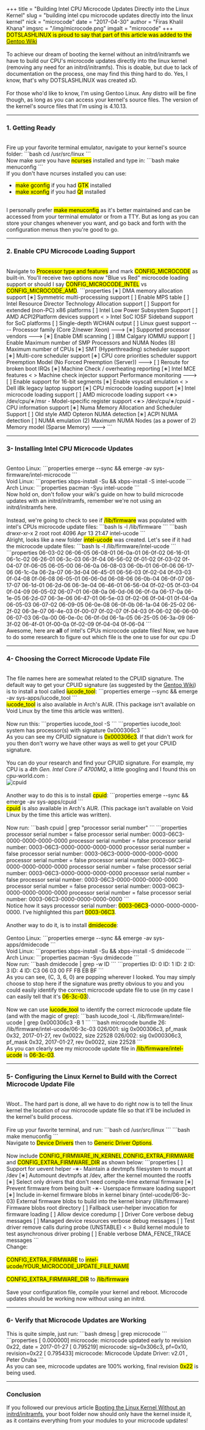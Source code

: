 +++
title = "Building Intel CPU Microcode Updates Directly into the Linux Kernel"
slug = "building intel cpu microcode updates directly into the linux kernel"
nick = "microcode"
date = "2017-04-30"
author = "Firas Khalil Khana"
imgsrc = "/img/microcode.png"
imgalt = "microcode"
+++
<mark>DOTSLASHLINUX is proud to say that part of this article was added to the <a href="https://wiki.gentoo.org/wiki/Intel_microcode#Kernel_3" target="_blank">Gentoo Wiki</a></mark>
<br/>
<br/>
To achieve our dream of booting the kernel without an initrd/initramfs we have to build our CPU's microcode updates directly into the linux kernel (removing any need for an initrd/initramfs). This is doable, but due to lack of documentation on the process, one may find this thing hard to do. Yes, I know, that's why DOTSLASHLINUX was created xD.
<br/>
<br/>
For those who'd like to know, I'm using Gentoo Linux. Any distro will be fine though, as long as you can access your kernel's source files. The version of the kernel's source files that I'm using is 4.10.13.
<hr/>

<h3>1. Getting Ready</h3>
<br/>
Fire up your favorite terminal emulator, navigate to your kernel's source folder:
```bash
cd /usr/src/linux
```
<br/>
Now make sure you have <mark>ncurses</mark> installed and type in:
```bash
make menuconfig
```
<br/>
If you don't have ncurses installed you can use:
<br/>
<ul>
<li><mark>make gconfig</mark> if you had <mark>GTK</mark> installed</li>
<li><mark>make xconfig</mark> if you had <mark>Qt</mark> installed</li>
</ul>
<br/>
I personally prefer <mark>make menuconfig</mark> as it's better maintained and can be accessed from your terminal emulator or from a TTY. But as long as you can store your changes whenever you want, and go back and forth with the configuration menus then you're good to go.
<br/>
<hr/>
<h3>2. Enable CPU Microcode Loading Support</h3>
<br/>
Navigate to <mark>Processor type and features</mark> and mark <mark>CONFIG_MICROCODE</mark> as built-in. You'll receive two options now "Blue vs Red" microcode loading support or should I say <mark>CONFIG_MICROCODE_INTEL</mark> vs <mark>CONFIG_MICROCODE_AMD</mark>.
```properties
  [∗] DMA memory allocation support
  [∗] Symmetric multi-processing support
  [ ] Enable MPS table
  [ ] Intel Resource Director Technology Allocation support
  [ ] Support for extended (non-PC) x86 platforms
  [ ] Intel Low Power Subsystem Support
  [ ] AMD ACPI2Platform devices support
  < > Intel SoC IOSF Sideband support for SoC platforms
  [ ] Single-depth WCHAN output
  [ ] Linux guest support  ----
  Processor family (Core 2/newer Xeon)  --->
  [∗] Supported processor vendors  --->
  [∗] Enable DMI scanning
  [ ] IBM Calgary IOMMU support
  [ ] Enable Maximum number of SMP Processors and NUMA Nodes
  (8) Maximum number of CPUs
  [∗] SMT (Hyperthreading) scheduler support
  [∗] Multi-core scheduler support
  [∗]   CPU core priorities scheduler support
  Preemption Model (No Forced Preemption (Server))  --->
  [ ] Reroute for broken boot IRQs
  [∗] Machine Check / overheating reporting
  [∗]   Intel MCE features
  < > Machine check injector support
  Performance monitoring  --->
  [ ] Enable support for 16-bit segments
  [∗] Enable vsyscall emulation
  < > Dell i8k legacy laptop support
  [∗] CPU microcode loading support
  [∗]   Intel microcode loading support
  [ ]   AMD microcode loading support
  <∗> /dev/cpu/∗/msr - Model-specific register support
  <∗> /dev/cpu/∗/cpuid - CPU information support
  [∗] Numa Memory Allocation and Scheduler Support
  [ ]   Old style AMD Opteron NUMA detection
  [∗]   ACPI NUMA detection
  [ ]   NUMA emulation
  (2) Maximum NUMA Nodes (as a power of 2)
  Memory model (Sparse Memory)  --->
```
<br/>
<hr/>
<h3>3- Installing Intel CPU Microcode Updates</h3>
<br/>
Gentoo Linux:
```properties
emerge --sync && emerge -av sys-firmware/intel-microcode
```
<br/>
Void Linux:
```properties
xbps-install -Su && xbps-install -S intel-ucode
```
<br/>
Arch Linux:
```properties
pacman -Syu intel-ucode
```
<br/>
Now hold on, don't follow your wiki's guide on how to build microcode updates with an initrd/initramfs, remember we're not using an initrd/initramfs here.
<br/>
<br/>
Instead, we're going to check to see if <mark>/lib/firmware</mark> was populated with intel's CPUs microcode update files:
```bash
ls -l /lib/firmware
```
```bash
drwxr-xr-x 2 root root 4096 Apr 13 21:47 intel-ucode
```
<br/>
Alright, looks like a new folder <mark>intel-ucode</mark> was created. Let's see if it had the microcode update files:
```bash
ls -l /lib/firmware/intel-ucode
```
```properties
06-03-02  06-06-05  06-08-01  06-0a-01	06-0f-02  06-16-01  06-1c-02  06-26-01	06-3c-03  06-3f-04  06-56-02  0f-01-02	0f-03-02  0f-04-07  0f-06-05
06-05-00  06-06-0a  06-08-03  06-0b-01	06-0f-06  06-17-06  06-1c-0a  06-2a-07	06-3d-04  06-45-01  06-56-03  0f-02-04	0f-03-03  0f-04-08  0f-06-08
06-05-01  06-06-0d  06-08-06  06-0b-04	06-0f-07  06-17-07  06-1d-01  06-2d-06	06-3e-04  06-46-01  06-56-04  0f-02-05	0f-03-04  0f-04-09
06-05-02  06-07-01  06-08-0a  06-0d-06	06-0f-0a  06-17-0a  06-1e-05  06-2d-07	06-3e-06  06-47-01  06-5e-03  0f-02-06	0f-04-01  0f-04-0a
06-05-03  06-07-02  06-09-05  06-0e-08	06-0f-0b  06-1a-04  06-25-02  06-2f-02	06-3e-07  06-4e-03  0f-00-07  0f-02-07	0f-04-03  0f-06-02
06-06-00  06-07-03  06-0a-00  06-0e-0c	06-0f-0d  06-1a-05  06-25-05  06-3a-09	06-3f-02  06-4f-01  0f-00-0a  0f-02-09	0f-04-04  0f-06-04
```
<br/>
Awesome, here are <strong>all</strong> of intel's CPUs microcode update files! Now, we have to do some research to figure out which file is the one to use for our cpu :D
<br/>
<hr/>
<h3>4- Choosing the Correct Microcode Update File</h3>
<br/>
The file names here are somewhat related to the CPUID signature. The default way to get your CPUID signature (as suggested by the <a href="https://wiki.gentoo.org/wiki/Intel_microcode#Software_3" target="_blank">Gentoo Wiki</a>) is to install a tool called <mark>iucode_tool</mark>:
```properties
emerge --sync && emerge -av sys-apps/iucode_tool
```
<br/>
<mark>iucode_tool</mark> is also available in Arch's AUR. (This package isn't available on Void Linux by the time this article was written).
<br/>
<br/>
Now run this:
```properties
iucode_tool -S
```
```properties
iucode_tool: system has processor(s) with signature 0x000306c3
```
<br/>
As you can see my CPUID signature is <mark>0x000306c3</mark>. If that didn't work for you then don't worry we have other ways as well to get your CPUID signature.
<br/>
<br/>
 You can do your research and find your CPUID signature. For example, my CPU is a <em>4th Gen. Intel Core i7 4700MQ</em>, a little googling and I found this on cpu-world.com :
<div class="frame"><img src="/img/cpuid.png" alt="cpuid"></div>
<br/>
Another way to do this is to install <mark>cpuid</mark>:
```properties
emerge --sync && emerge -av sys-apps/cpuid
```
<br/>
<mark>cpuid</mark> is also available in Arch's AUR. (This package isn't available on Void Linux by the time this article was written).
<br/>
<br/>
Now run:
```bash
cpuid | grep "processor serial number"
```
```properties
      processor serial number                = false
   processor serial number: 0003-06C3-0000-0000-0000-0000
      processor serial number                = false
   processor serial number: 0003-06C3-0000-0000-0000-0000
      processor serial number                = false
   processor serial number: 0003-06C3-0000-0000-0000-0000
      processor serial number                = false
   processor serial number: 0003-06C3-0000-0000-0000-0000
      processor serial number                = false
   processor serial number: 0003-06C3-0000-0000-0000-0000
      processor serial number                = false
   processor serial number: 0003-06C3-0000-0000-0000-0000
      processor serial number                = false
   processor serial number: 0003-06C3-0000-0000-0000-0000
      processor serial number                = false
   processor serial number: 0003-06C3-0000-0000-0000-0000
```
<br/>
Notice how it says processor serial number: <mark>0003-06C3</mark>-0000-0000-0000-0000. I've highlighted this part <mark>0003-06C3</mark>.
<br/>
<br/>
Another way to do it, is to install <mark>dmidecode</mark>:
<br/>
<br/>
Gentoo Linux:
```properties
emerge --sync && emerge -av sys-apps/dmidecode
```
<br/>
Void Linux:
```properties
xbps-install -Su && xbps-install -S dmidecode
```
<br/>
Arch Linux:
```properties
pacman -Syu dmidecode
```
<br/>
Now run:
```bash
dmidecode | grep -w ID
```
```properties
  ID: 0
	ID: 1
	ID: 2
	ID: 3
	ID: 4
	ID: C3 06 03 00 FF FB EB BF
```
<br/>
As you can see, (C, 3, 6, 0) are popping wherever I looked. You may simply choose to stop here if the signature was pretty obvious to you and you could easily identify the correct microcode update file to use (in my case I can easily tell that it's <mark>06-3c-03</mark>).
<br/>
<br/>
Now we can use <mark>iucode_tool</mark> to identify the correct microcode update file (and with the magic of grep):
```bash
iucode_tool -L /lib/firmware/intel-ucode | grep 0x000306c3 -B 1
```
```bash
microcode bundle 26: /lib/firmware/intel-ucode/06-3c-03
  026/001: sig 0x000306c3, pf_mask 0x32, 2017-01-27, rev 0x0022, size 22528
  026/002: sig 0x000306c3, pf_mask 0x32, 2017-01-27, rev 0x0022, size 22528
```
<br/>
 As you can clearly see my microcode update file in <mark>/lib/firmware/intel-ucode</mark> is <mark>06-3c-03</mark>.
<br/>
<hr/>
<h3>5- Configuring the Linux Kernel to Build with the Correct Microcode Update File</h3>
<br/>
Woot.. The hard part is done, all we have to do right now is to tell the linux kernel the location of our microcode update file so that it'll be included in the kernel's build process.
<br/>
<br/>
Fire up your favorite terminal, and run:
```bash
cd /usr/src/linux
```
```bash
make menuconfig
```
<br/>
Navigate to <mark>Device Drivers</mark> then to <mark>Generic Driver Options</mark>.
<br/>
<br/>
Now include <mark>CONFIG_FIRMWARE_IN_KERNEL</mark>,<mark>CONFIG_EXTRA_FIRMWARE</mark> and <mark>CONFIG_EXTRA_FIRMWARE_DIR</mark> as shown below:
```properties
  [ ] Support for uevent helper
  -∗- Maintain a devtmpfs filesystem to mount at /dev
  [∗]   Automount devtmpfs at /dev, after the kernel mounted the rootfs
  [∗] Select only drivers that don't need compile-time external firmware
  [∗] Prevent firmware from being built
  -∗- Userspace firmware loading support
  [∗]   Include in-kernel firmware blobs in kernel binary
  (intel-ucode/06-3c-03) External firmware blobs to build into the kernel binary
  (/lib/firmware) Firmware blobs root directory
  [ ] Fallback user-helper invocation for firmware loading
  [ ] Allow device coredump
  [ ] Driver Core verbose debug messages
  [ ] Managed device resources verbose debug messages
  [ ] Test driver remove calls during probe (UNSTABLE)
  < > Build kernel module to test asynchronous driver probing
  [ ] Enable verbose DMA_FENCE_TRACE messages
```
<br/>
Change:
<br/>
<br/>
<mark>CONFIG_EXTRA_FIRMWARE</mark> to <mark>intel-ucode/YOUR_MICROCODE_UPDATE_FILE_NAME</mark>
<br/>
<br/>
<mark>CONFIG_EXTRA_FIRMWARE_DIR</mark> to <mark>/lib/firmware</mark>
<br/>
<br/>
Save your configuration file, compile your kernel and reboot. Microcode updates should be working now without using an initrd.
<br/>
<hr/>
<h3>6- Verify that Microcode Updates are Working</h3>
This is quite simple, just run:
```bash
dmesg | grep microcode
```
```properties
[    0.000000] microcode: microcode updated early to revision 0x22, date = 2017-01-27
[    0.795219] microcode: sig=0x306c3, pf=0x10, revision=0x22
[    0.795433] microcode: Microcode Update Driver: v2.01 <tigran@aivazian.fsnet.co.uk>, Peter Oruba
```
<br/>
As you can see, microcode updates are 100% working, final revision <mark>0x22</mark> is being used.
<br/>
<hr/>
<h3>Conclusion</h3>
If you followed our previous article <a href="https://www.dotslashlinux.com/post/Booting-the-Linux-Kernel-Without-an-initrd-initramfs.html" target="_blank">Booting the Linux Kernel Without an initrd/initramfs</a>, your boot folder now should only have the kernel inside it, as it contains everything from your modules to your microcode updates!
<br/>
